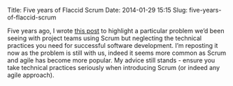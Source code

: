 Title: Five years of Flaccid Scrum
Date: 2014-01-29 15:15
Slug: five-years-of-flaccid-scrum

Five years ago, I wrote [this
post](http://martinfowler.com/bliki/FlaccidScrum.html) to highlight a
particular problem we’d been seeing with project teams using Scrum but
neglecting the technical practices you need for successful software
development. I’m reposting it now as the problem is still with us,
indeed it seems more common as Scrum and agile has become more popular.
My advice still stands - ensure you take technical practices seriously
when introducing Scrum (or indeed any agile approach).

</p>

